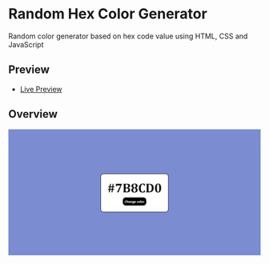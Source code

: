 # Random Hex Color Generator

Random color generator based on hex code value using HTML, CSS and JavaScript

## Preview 

  - <a href="https://vanesabordanaro.github.io/random-hex-color-generator/">Live Preview</a>

## Overview

<img src="preview.png" alt="overview"></a>
